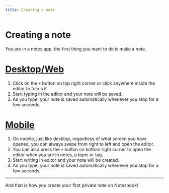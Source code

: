 ```yaml
---
title: Creating a note
---
```


# Creating a note

You are in a notes app, the first thing you want to do is make a note.

# [Desktop/Web](#/tab/web)

1.  Click on the `+` button on top right corner or click anywhere inside the editor to focus it.
2.  Start typing in the editor and your note will be saved.
3.  As you type, your note is saved automatically whenever you stop for a few seconds.

# [Mobile](#/tab/mobile)

1. On mobile, just like desktop, regardless of what screen you have opened, you can always swipe from right to left and open the editor.
2. You can also press the `+` button on bottom right corner to open the editor when you are in notes, a topic or tag.
3. Start writing in editor and your note will be created.
3. As you type, your note is saved automatically whenever you stop for a few seconds.

---

And that is how you create your first private note on Notesnook!
